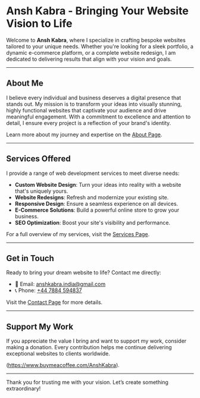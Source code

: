 
# Ansh Kabra - Bringing Your Website Vision to Life

Welcome to **Ansh Kabra**, where I specialize in crafting bespoke websites tailored to your unique needs. Whether you're looking for a sleek portfolio, a dynamic e-commerce platform, or a complete website redesign, I am dedicated to delivering results that align with your vision and goals.

---

## About Me

I believe every individual and business deserves a digital presence that stands out. My mission is to transform your ideas into visually stunning, highly functional websites that captivate your audience and drive meaningful engagement. With a commitment to excellence and attention to detail, I ensure every project is a reflection of your brand's identity.

Learn more about my journey and expertise on the [About Page](about.html).

---

## Services Offered

I provide a range of web development services to meet diverse needs:

- **Custom Website Design**: Turn your ideas into reality with a website that's uniquely yours.
- **Website Redesigns**: Refresh and modernize your existing site.
- **Responsive Design**: Ensure a seamless experience on all devices.
- **E-Commerce Solutions**: Build a powerful online store to grow your business.
- **SEO Optimization**: Boost your site's visibility and performance.

For a full overview of my services, visit the [Services Page](services.html).

---

## Get in Touch

Ready to bring your dream website to life? Contact me directly:

- 📧 Email: [anshkabra.india@gmail.com](mailto:anshkabra.india@gmail.com)  
- 📞 Phone: [+44 7884 594837](tel:+447884594837)  

Visit the [Contact Page](contact.html) for more details.

---

## Support My Work

If you appreciate the value I bring and want to support my work, consider making a donation. Every contribution helps me continue delivering exceptional websites to clients worldwide.  

(https://www.buymeacoffee.com/AnshKabra).

---

Thank you for trusting me with your vision. Let’s create something extraordinary!
